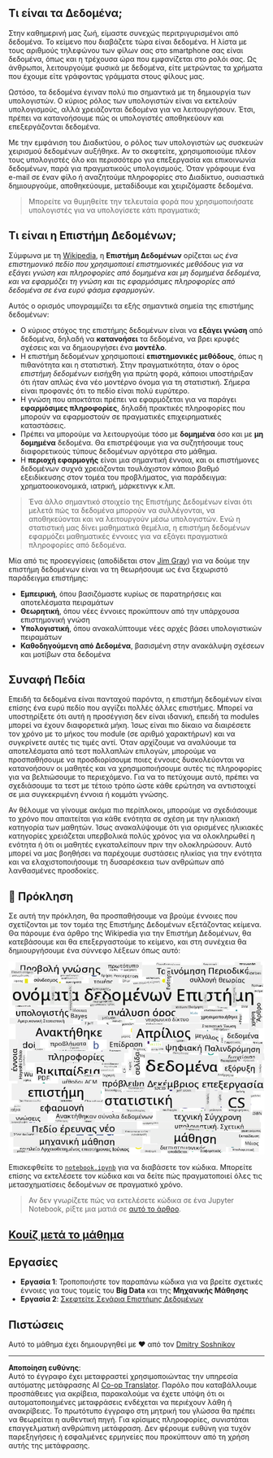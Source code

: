 <!--
CO_OP_TRANSLATOR_METADATA:
{
  "original_hash": "8141e7195841682914be03ef930fe43d",
  "translation_date": "2025-09-03T20:16:32+00:00",
  "source_file": "1-Introduction/01-defining-data-science/README.md",
  "language_code": "el"
}
-->
## Τι είναι τα Δεδομένα;
Στην καθημερινή μας ζωή, είμαστε συνεχώς περιτριγυρισμένοι από δεδομένα. Το κείμενο που διαβάζετε τώρα είναι δεδομένα. Η λίστα με τους αριθμούς τηλεφώνου των φίλων σας στο smartphone σας είναι δεδομένα, όπως και η τρέχουσα ώρα που εμφανίζεται στο ρολόι σας. Ως άνθρωποι, λειτουργούμε φυσικά με δεδομένα, είτε μετρώντας τα χρήματα που έχουμε είτε γράφοντας γράμματα στους φίλους μας.

Ωστόσο, τα δεδομένα έγιναν πολύ πιο σημαντικά με τη δημιουργία των υπολογιστών. Ο κύριος ρόλος των υπολογιστών είναι να εκτελούν υπολογισμούς, αλλά χρειάζονται δεδομένα για να λειτουργήσουν. Έτσι, πρέπει να κατανοήσουμε πώς οι υπολογιστές αποθηκεύουν και επεξεργάζονται δεδομένα.

Με την εμφάνιση του Διαδικτύου, ο ρόλος των υπολογιστών ως συσκευών χειρισμού δεδομένων αυξήθηκε. Αν το σκεφτείτε, χρησιμοποιούμε πλέον τους υπολογιστές όλο και περισσότερο για επεξεργασία και επικοινωνία δεδομένων, παρά για πραγματικούς υπολογισμούς. Όταν γράφουμε ένα e-mail σε έναν φίλο ή αναζητούμε πληροφορίες στο Διαδίκτυο, ουσιαστικά δημιουργούμε, αποθηκεύουμε, μεταδίδουμε και χειριζόμαστε δεδομένα.
> Μπορείτε να θυμηθείτε την τελευταία φορά που χρησιμοποιήσατε υπολογιστές για να υπολογίσετε κάτι πραγματικά;

## Τι είναι η Επιστήμη Δεδομένων;

Σύμφωνα με τη [Wikipedia](https://en.wikipedia.org/wiki/Data_science), η **Επιστήμη Δεδομένων** ορίζεται ως *ένα επιστημονικό πεδίο που χρησιμοποιεί επιστημονικές μεθόδους για να εξάγει γνώση και πληροφορίες από δομημένα και μη δομημένα δεδομένα, και να εφαρμόζει τη γνώση και τις εφαρμόσιμες πληροφορίες από δεδομένα σε ένα ευρύ φάσμα εφαρμογών*. 

Αυτός ο ορισμός υπογραμμίζει τα εξής σημαντικά σημεία της επιστήμης δεδομένων:

* Ο κύριος στόχος της επιστήμης δεδομένων είναι να **εξάγει γνώση** από δεδομένα, δηλαδή να **κατανοήσει** τα δεδομένα, να βρει κρυφές σχέσεις και να δημιουργήσει ένα **μοντέλο**.
* Η επιστήμη δεδομένων χρησιμοποιεί **επιστημονικές μεθόδους**, όπως η πιθανότητα και η στατιστική. Στην πραγματικότητα, όταν ο όρος *επιστήμη δεδομένων* εισήχθη για πρώτη φορά, κάποιοι υποστήριξαν ότι ήταν απλώς ένα νέο μοντέρνο όνομα για τη στατιστική. Σήμερα είναι προφανές ότι το πεδίο είναι πολύ ευρύτερο.
* Η γνώση που αποκτάται πρέπει να εφαρμόζεται για να παράγει **εφαρμόσιμες πληροφορίες**, δηλαδή πρακτικές πληροφορίες που μπορούν να εφαρμοστούν σε πραγματικές επιχειρηματικές καταστάσεις.
* Πρέπει να μπορούμε να λειτουργούμε τόσο με **δομημένα** όσο και με **μη δομημένα** δεδομένα. Θα επιστρέψουμε για να συζητήσουμε τους διαφορετικούς τύπους δεδομένων αργότερα στο μάθημα.
* Η **περιοχή εφαρμογής** είναι μια σημαντική έννοια, και οι επιστήμονες δεδομένων συχνά χρειάζονται τουλάχιστον κάποιο βαθμό εξειδίκευσης στον τομέα του προβλήματος, για παράδειγμα: χρηματοοικονομικά, ιατρική, μάρκετινγκ κ.λπ.

> Ένα άλλο σημαντικό στοιχείο της Επιστήμης Δεδομένων είναι ότι μελετά πώς τα δεδομένα μπορούν να συλλέγονται, να αποθηκεύονται και να λειτουργούν μέσω υπολογιστών. Ενώ η στατιστική μας δίνει μαθηματικά θεμέλια, η επιστήμη δεδομένων εφαρμόζει μαθηματικές έννοιες για να εξάγει πραγματικά πληροφορίες από δεδομένα.

Μία από τις προσεγγίσεις (αποδίδεται στον [Jim Gray](https://en.wikipedia.org/wiki/Jim_Gray_(computer_scientist))) για να δούμε την επιστήμη δεδομένων είναι να τη θεωρήσουμε ως ένα ξεχωριστό παράδειγμα επιστήμης:
* **Εμπειρική**, όπου βασιζόμαστε κυρίως σε παρατηρήσεις και αποτελέσματα πειραμάτων
* **Θεωρητική**, όπου νέες έννοιες προκύπτουν από την υπάρχουσα επιστημονική γνώση
* **Υπολογιστική**, όπου ανακαλύπτουμε νέες αρχές βάσει υπολογιστικών πειραμάτων
* **Καθοδηγούμενη από Δεδομένα**, βασισμένη στην ανακάλυψη σχέσεων και μοτίβων στα δεδομένα  

## Συναφή Πεδία

Επειδή τα δεδομένα είναι πανταχού παρόντα, η επιστήμη δεδομένων είναι επίσης ένα ευρύ πεδίο που αγγίζει πολλές άλλες επιστήμες.
Μπορεί να υποστηρίξετε ότι αυτή η προσέγγιση δεν είναι ιδανική, επειδή τα modules μπορεί να έχουν διαφορετικά μήκη. Ίσως είναι πιο δίκαιο να διαιρέσετε τον χρόνο με το μήκος του module (σε αριθμό χαρακτήρων) και να συγκρίνετε αυτές τις τιμές αντί.
Όταν αρχίζουμε να αναλύουμε τα αποτελέσματα από τεστ πολλαπλών επιλογών, μπορούμε να προσπαθήσουμε να προσδιορίσουμε ποιες έννοιες δυσκολεύονται να κατανοήσουν οι μαθητές και να χρησιμοποιήσουμε αυτές τις πληροφορίες για να βελτιώσουμε το περιεχόμενο. Για να το πετύχουμε αυτό, πρέπει να σχεδιάσουμε τα τεστ με τέτοιο τρόπο ώστε κάθε ερώτηση να αντιστοιχεί σε μια συγκεκριμένη έννοια ή κομμάτι γνώσης.

Αν θέλουμε να γίνουμε ακόμα πιο περίπλοκοι, μπορούμε να σχεδιάσουμε το χρόνο που απαιτείται για κάθε ενότητα σε σχέση με την ηλικιακή κατηγορία των μαθητών. Ίσως ανακαλύψουμε ότι για ορισμένες ηλικιακές κατηγορίες χρειάζεται υπερβολικά πολύς χρόνος για να ολοκληρωθεί η ενότητα ή ότι οι μαθητές εγκαταλείπουν πριν την ολοκληρώσουν. Αυτό μπορεί να μας βοηθήσει να παρέχουμε συστάσεις ηλικίας για την ενότητα και να ελαχιστοποιήσουμε τη δυσαρέσκεια των ανθρώπων από λανθασμένες προσδοκίες.

## 🚀 Πρόκληση

Σε αυτή την πρόκληση, θα προσπαθήσουμε να βρούμε έννοιες που σχετίζονται με τον τομέα της Επιστήμης Δεδομένων εξετάζοντας κείμενα. Θα πάρουμε ένα άρθρο της Wikipedia για την Επιστήμη Δεδομένων, θα κατεβάσουμε και θα επεξεργαστούμε το κείμενο, και στη συνέχεια θα δημιουργήσουμε ένα σύννεφο λέξεων όπως αυτό:

![Σύννεφο λέξεων για την Επιστήμη Δεδομένων](../../../../translated_images/ds_wordcloud.664a7c07dca57de017c22bf0498cb40f898d48aa85b3c36a80620fea12fadd42.el.png)

Επισκεφθείτε το [`notebook.ipynb`](../../../../../../../../../1-Introduction/01-defining-data-science/notebook.ipynb ':ignore') για να διαβάσετε τον κώδικα. Μπορείτε επίσης να εκτελέσετε τον κώδικα και να δείτε πώς πραγματοποιεί όλες τις μετασχηματίσεις δεδομένων σε πραγματικό χρόνο.

> Αν δεν γνωρίζετε πώς να εκτελέσετε κώδικα σε ένα Jupyter Notebook, ρίξτε μια ματιά σε [αυτό το άρθρο](https://soshnikov.com/education/how-to-execute-notebooks-from-github/).

## [Κουίζ μετά το μάθημα](https://ff-quizzes.netlify.app/en/ds/)

## Εργασίες

* **Εργασία 1**: Τροποποιήστε τον παραπάνω κώδικα για να βρείτε σχετικές έννοιες για τους τομείς του **Big Data** και της **Μηχανικής Μάθησης**
* **Εργασία 2**: [Σκεφτείτε Σενάρια Επιστήμης Δεδομένων](assignment.md)

## Πιστώσεις

Αυτό το μάθημα έχει δημιουργηθεί με ♥️ από τον [Dmitry Soshnikov](http://soshnikov.com)

---

**Αποποίηση ευθύνης**:  
Αυτό το έγγραφο έχει μεταφραστεί χρησιμοποιώντας την υπηρεσία αυτόματης μετάφρασης AI [Co-op Translator](https://github.com/Azure/co-op-translator). Παρόλο που καταβάλλουμε προσπάθειες για ακρίβεια, παρακαλούμε να έχετε υπόψη ότι οι αυτοματοποιημένες μεταφράσεις ενδέχεται να περιέχουν λάθη ή ανακρίβειες. Το πρωτότυπο έγγραφο στη μητρική του γλώσσα θα πρέπει να θεωρείται η αυθεντική πηγή. Για κρίσιμες πληροφορίες, συνιστάται επαγγελματική ανθρώπινη μετάφραση. Δεν φέρουμε ευθύνη για τυχόν παρεξηγήσεις ή εσφαλμένες ερμηνείες που προκύπτουν από τη χρήση αυτής της μετάφρασης.